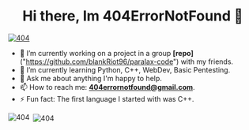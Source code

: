 <h1 align="center">Hi there, Im 404ErrorNotFound 👋</h1>

<!--
**Anonymous390/Anonymous390** is a ✨ _special_ ✨ repository because its `README.md` (this file) appears on your GitHub profile.

Here are some ideas to get you started:

- 🔭 I’m currently working on ...
- 🌱 I’m currently learning ...
- 👯 I’m looking to collaborate on ...
- 🤔 I’m looking for help with ...
- 💬 Ask me about ...
- 📫 How to reach me: ...
- 😄 Pronouns: ...
- ⚡ Fun fact: ...
-->

<p align="left"> <a href="https://github.com/ryo-ma/github-profile-trophy"><img src="https://github-profile-trophy.vercel.app/?username=anonymous390&title=Joined2020,Repositories,Commit,Stars,PullRequest" alt="404" /></a> </p>

- 🔭 I’m currently working on a project in a group **[repo]**("https://github.com/blankRiot96/paralax-code") with my friends.
- 🌱 I’m currently learning Python, C++, WebDev, Basic Pentesting.
- 💬 Ask me about anything I'm happy to help.
- 📫 How to reach me: **404errornotfound@gmail.com**.
- ⚡ Fun fact: The first language I started with was C++.

<p><img align="left" src="https://github-readme-stats.vercel.app/api?username=anonymous390&show_icons=true&hide_border=true&&count_private=true&include_all_commits=true" alt="404" /></p>
<p>&nbsp;<img align="center" src="https://github-readme-streak-stats.herokuapp.com/?user=anonymous390&" alt="404" /></p>
